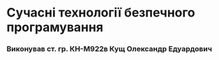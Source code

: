 # Сучасні технології безпечного програмування

### Виконував ст. гр. КН-М922в Кущ Олександр Едуардович